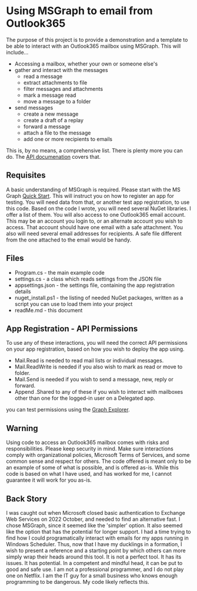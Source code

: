 # Using MSGraph to email from Outlook365

The purpose of this project is to provide a demonstration and a template to be able to interact with an Outlook365 mailbox using MSGraph. This will include...

- Accessing a mailbox, whether your own or someone else's
- gather and interact with the messages
	- read a message
	- extract attachments to file
	- filter messages and attachments
	- mark a message read
	- move a message to a folder
- send messages
	- create a new message
	- create a draft of a replay
	- forward a message
	- attach a file to the message
	- add one or more recipients to emails

This is, by no means, a comprehensive list. There is plenty more you can do. The [API documenation](https://learn.microsoft.com/en-us/graph/api/resources/mail-api-overview?view=graph-rest-1.0) covers that.

## Requisites

A basic understanding of MSGraph is required. Please start with the MS Graph [Quick Start](https://developer.microsoft.com/en-us/graph/quick-start). This will instruct you on how to register an app for testing. You will need data from that, or another test app registration, to use this code.
Based on the code I wrote, you will need several NuGet libraries. I offer a list of them.
You will also access to one Outlook365 email account. This may be an account you login to, or an alternate account you wish to access. That account should have one email with a safe attachment. You also will need several email addresses for recipients. A safe file different from the one attached to the email would be handy.

## Files
- Program.cs - the main example code
- settings.cs - a class which reads settings from the JSON file
- appsettings.json - the settings file, containing the app registration details
- nuget_install.ps1 - the listing of needed NuGet packages, written as a script you can use to load them into your project
- readMe.md - this document

## App Registration - API Permissions
To use any of these interactions, you will need the correct API permissions on your app registration, based on how you wish to deploy the app using.

- Mail.Read is needed to read mail lists or individual messages.
- Mail.ReadWrite is needed if you also wish to mark as read or move to folder.
- Mail.Send is needed if you wish to send a message, new, reply or forward.
- Append .Shared to any of these if you wish to interact with mailboxes other than one for the logged-in user on a Delegated app. 

you can test permissions using the [Graph Explorer](https://developer.microsoft.com/en-us/graph/graph-explorer).

## Warning
Using code to access an Outlook365 mailbox comes with risks and responsibilities. Please keep security in mind. Make sure interactions comply with organizational policies, Microsoft Terms of Services, and some common sense and respect for others.
The code offered is meant only to be an example of some of what is possible, and is offered as-is. While this code is based on what I have used, and has worked for me, I cannot guarantee it will work for you as-is. 

## Back Story
I was caught out when Microsoft closed  basic authentication to Exchange Web Services on 2022 October, and needed to find an alternative fast. I chose MSGraph, since it seemed like the 'simpler' option. It also seemed like the option that has the potential for longer support. I had a time trying to find how I could programatically interact with emails for my apps running in Windows Scheduler. Thus, now that I have my ducklings in a formation, I wish to present a reference and a starting point by which others can more simply wrap their heads around this tool. It is not a perfect tool. It has its issues. It has potential. In a competent and mindful head, it can be put to good and safe use. 
I am not a professional programmer, and I do not play one on Netflix. I am the IT guy for a small business who knows enough programming to be dangerous. My code likely reflects this. 
